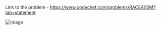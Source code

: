 Link to the problem - https://www.codechef.com/problems/RACE400M?tab=statement


![image](https://user-images.githubusercontent.com/57552973/220231357-fac33789-1b45-493b-8a15-5b4db6050fa3.png)
